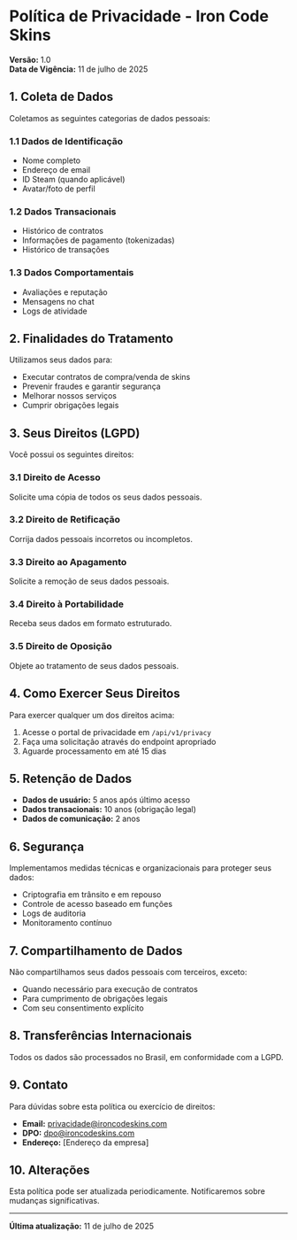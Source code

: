# Política de Privacidade - Iron Code Skins

**Versão:** 1.0  
**Data de Vigência:** 11 de julho de 2025  

## 1. Coleta de Dados

Coletamos as seguintes categorias de dados pessoais:

### 1.1 Dados de Identificação
- Nome completo
- Endereço de email
- ID Steam (quando aplicável)
- Avatar/foto de perfil

### 1.2 Dados Transacionais
- Histórico de contratos
- Informações de pagamento (tokenizadas)
- Histórico de transações

### 1.3 Dados Comportamentais
- Avaliações e reputação
- Mensagens no chat
- Logs de atividade

## 2. Finalidades do Tratamento

Utilizamos seus dados para:

- Executar contratos de compra/venda de skins
- Prevenir fraudes e garantir segurança
- Melhorar nossos serviços
- Cumprir obrigações legais

## 3. Seus Direitos (LGPD)

Você possui os seguintes direitos:

### 3.1 Direito de Acesso
Solicite uma cópia de todos os seus dados pessoais.

### 3.2 Direito de Retificação
Corrija dados pessoais incorretos ou incompletos.

### 3.3 Direito ao Apagamento
Solicite a remoção de seus dados pessoais.

### 3.4 Direito à Portabilidade
Receba seus dados em formato estruturado.

### 3.5 Direito de Oposição
Objete ao tratamento de seus dados pessoais.

## 4. Como Exercer Seus Direitos

Para exercer qualquer um dos direitos acima:

1. Acesse o portal de privacidade em `/api/v1/privacy`
2. Faça uma solicitação através do endpoint apropriado
3. Aguarde processamento em até 15 dias

## 5. Retenção de Dados

- **Dados de usuário:** 5 anos após último acesso
- **Dados transacionais:** 10 anos (obrigação legal)
- **Dados de comunicação:** 2 anos

## 6. Segurança

Implementamos medidas técnicas e organizacionais para proteger seus dados:

- Criptografia em trânsito e em repouso
- Controle de acesso baseado em funções
- Logs de auditoria
- Monitoramento contínuo

## 7. Compartilhamento de Dados

Não compartilhamos seus dados pessoais com terceiros, exceto:

- Quando necessário para execução de contratos
- Para cumprimento de obrigações legais
- Com seu consentimento explícito

## 8. Transferências Internacionais

Todos os dados são processados no Brasil, em conformidade com a LGPD.

## 9. Contato

Para dúvidas sobre esta política ou exercício de direitos:

- **Email:** privacidade@ironcodeskins.com
- **DPO:** dpo@ironcodeskins.com
- **Endereço:** [Endereço da empresa]

## 10. Alterações

Esta política pode ser atualizada periodicamente. Notificaremos sobre mudanças significativas.

---

**Última atualização:** 11 de julho de 2025
